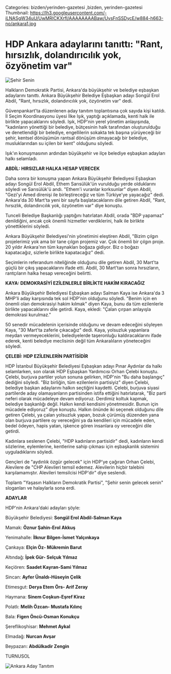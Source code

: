 Categories: bizden/yerinden-gazetesi ,bizden, yerinden-gazetesi
Thumbnail: https://lh3.googleusercontent.com/-iLNASgW34uU/UwMRICKXrfI/AAAAAAAABaw/UvsFnSSDycE/w884-h663-no/ankara1.jpg


# HDP Ankara adaylarını tanıttı: "Rant, hırsızlık, dolandırıcılık yok, özyönetim var"

![Şehir Senin](https://lh3.googleusercontent.com/-iLNASgW34uU/UwMRICKXrfI/AAAAAAAABaw/UvsFnSSDycE/w884-h663-no/ankara1.jpg)

Halkların Demokratik Partisi, Ankara'da büyükşehir ve belediye eşbaşkan adaylarını tanıttı. Ankara Büyükşehir Belediye Eşbaşkan adayı Songül Erol Abdil, "Rant, hırsızlık, dolandırıcılık yok, özyönetim var" dedi.

Güvenpankart'ta düzenlenen aday tanıtım toplantısına çok sayıda kişi katıldı. İl Seçim Koordinasyonu üyesi İlke Işık, yaptığı açıklamada, kenti halk ile birlikte yapacaklarını söyledi. Işık, HDP'nin yerel yönetim anlayışında, "kadınların yönettiği bir belediye, bütçesinin halk tarafından oluşturulduğu ve denetlendiği bir belediye, engellilerin sokakta tek başına yürüyeceği bir şehir, kentsel dönüşümün rantsal dönüşüm olmayacağı bir belediye, musluklarından su içilen bir kent" olduğunu söyledi.

Işık'ın konuşmasının ardından büyükşehir ve ilçe belediye eşbaşkan adayları halkı selamladı.

**ABDİL: HIRSIZLAR HALKA HESAP VERECEK**

Daha sonra bir konuşma yapan Ankara Büyükşehir Belediyesi Eşbaşkan adayı Songül Erol Abdil, Ethem Sarısülük'ün vurulduğu yerde olduklarını söyledi ve Sarısülük'ü andı. "Ethem'i vuranlar korksunlar" diyen Abdil, "Gezi'yi Amed direnişi ile birleştireceğiz ve tüm Türkiye'ye yayacağız" dedi. Ankara'da 30 Mart'ta yeni bir sayfa başlatacaklarını dile getiren Abdil, "Rant, hırsızlık, dolandırıcılık yok, özyönetim var" diye konuştu.

Tunceli Belediye Başkanlığı yaptığını hatırlatan Abdil, orada "BDP yapamaz" denildiğini, ancak çok önemli hizmetler verdiklerini, halk ile birlikte yönettiklerini söyledi.

Ankara Büyükşehir Belediyesi'nin yönetimini eleştiren Abdil, "Bizim çılgın projelerimiz yok ama bir tane çılgın projemiz var. Çok önemli bir çılgın proje. 20 yıldır Ankara'nın tüm kaynakları boğaza gidiyor. Biz o boğazı kapatacağız, sizlerle birlikte kapatacağız" dedi.

Seçimlerin referandum niteliğinde olduğunu dile getiren Abdil, 30 Mart'ta güçlü bir çıkış yapacaklarını ifade etti. Abdil, 30 Mart'tan sonra hırsızların, rantçıların halka hesap vereceğini belirtti.

**KAYA: DEMOKRASİYİ EZİLENLERLE BİRLİKTE HAKİM KIRACAĞIZ**

Ankara Büyükşehir Belediyesi Eşbaşkan adayı Salman Kaya ise Ankara'da 3 MHP'li aday karşısında tek sol HDP'nin olduğunu söyledi. "Benim için en önemli olan demokrasiyi hakim kılmak" diyen Kaya, bunu da tüm ezilenlerle birlikte yapacaklarını dile getirdi. Kaya, ekledi: "Çalan çırpan anlayışla demokrasi kurulmaz."

50 senedir mücadelenin içerisinde olduğunu ve devam edeceğini söyleyen Kaya, "30 Mart'ta zaferle çıkacağız" dedi. Kaya, yolsuzluk yapanlara meydan vermeyeceklerini, belediyelerde taşeronluğu kaldıracaklarını ifade ederek, kenti belediye meclisinin değil tüm Ankaralıların yöneteceğini söyledi.

**ÇELEBİ: HDP EZİLENLERİN PARTİSİDİR**

HDP İstanbul Büyükşehir Belediyesi Eşbaşkan adayı Pınar Aydınlar da halkı selamlarken, son olarak HDP Eşbaşkan Yardımcısı Orhan Çelebi konuştu. Çelebi, burjuva partiler yolun sonuna gelirken, HDP'nin "Bu daha başlangıç" dediğini söyledi. "Biz birliğin, tüm ezilenlerin partisiyiz" diyen Çelebi, belediye başkan adaylarını halkın seçtiğini kaydetti. Çelebi, burjuva siyasi partilerde aday olamayanların partisinden istifa ettiğini hatırlatarak, "Biz parti neferi olarak mücadeleye devam ediyoruz. Derdimiz koltuk kapmak, belediye başkanlığı değil. Halkın kendi kendisini yönetmesidir. Bunun için mücadele ediyoruz" diye konuştu. Halkın önünde iki seçenek olduğunu dile getiren Çelebi, ya çalan yolsuzluk yapan, bozuk çürümüş düzenden yana olan burjuva partilere oy vereceğini ya da kendileri için mücadele eden, bedel ödeyen, hapis yatan, işkence gören insanlara oy vereceğini dile getirdi.

Kadınlara seslenen Çelebi, "HDP kadınların partisidir" dedi, kadınların kendi sözlerine, eylemlerine, kentlerine sahip çıkması için eşbaşkanlık sistemini uyguladıklarını söyledi.

Gençleri de "aydınlık özgür gelecek" için HDP'ye çağıran Orhan Çelebi, Alevilere de "CHP Alevileri temsil edemez. Alevilerin hiçbir talebini karşılamamıştır. Alevileri temsilcisi HDP'dir" diye seslendi.

Toplantı "Yaşasın Halkların Demokratik Partisi", "Şehir senin gelecek senin" sloganları ve halaylarla sona erdi.

**ADAYLAR**

HDP'nin Ankara'daki adayları şöyle:

Büyükşehir Belediyesi: **Songül Erol Abdil-Salman Kaya**

Mamak: **Öznur Şahin-Erol Akkuş**

Yenimahalle: **İlknur Bilgen-İsmet Yalçınkaya**

Çankaya: **Elçin Öz- Mükremin Barut**

Altındağ: **İpek Gür- Selçuk Yılmaz**

Keçiören: **Saadet Kayran-Sami Yılmaz**

Sincan: **Ayfer Ünaldı-Hüseyin Çelik**

Etimesgut: **Derya Etem Örs- Arif Zeray**

Haymana: **Sinem Coşkun-Eşref Kiraz**

Polatlı: **Melih Özcan- Mustafa Kılınç**

Bala: **Figen Öncü-Osman Konukçu**

Şereflikoşhisar: **Mehmet Aykal**

Elmadağ: **Nurcan Avşar**

Beypazarı: **Abdülkadir Zengin**

TURNUSOL

![Ankara Aday Tanıtım](https://lh3.googleusercontent.com/-ioTShZWGBrw/UwMQ8ETdrDI/AAAAAAAABag/jmz_p2Eql2g/w884-h663-no/ankara.jpg)



